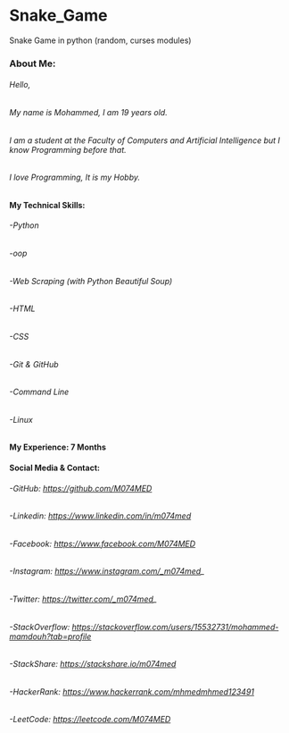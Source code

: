 # Snake_Game
Snake Game in python (random, curses modules)


### About Me:
###### Hello,
###### My name is Mohammed, I am 19 years old.
###### I am a student at the Faculty of Computers and Artificial Intelligence but I know Programming before that.
###### I love Programming, It is my Hobby.

#### My Technical Skills:
######  -Python
######  -oop
######  -Web Scraping (with Python Beautiful Soup)
######  -HTML
######  -CSS
######  -Git & GitHub
######  -Command Line
######  -Linux

#### My Experience: 7 Months


#### Social Media & Contact:
######  -GitHub: https://github.com/M074MED
######  -Linkedin: https://www.linkedin.com/in/m074med
######  -Facebook: https://www.facebook.com/M074MED
######  -Instagram: https://www.instagram.com/_m074med_
######  -Twitter: https://twitter.com/_m074med_
######  -StackOverflow: https://stackoverflow.com/users/15532731/mohammed-mamdouh?tab=profile
######  -StackShare: https://stackshare.io/m074med
######  -HackerRank: https://www.hackerrank.com/mhmedmhmed123491
######  -LeetCode: https://leetcode.com/M074MED
